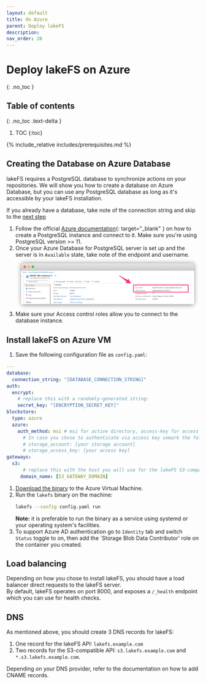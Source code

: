 ```yaml
---
layout: default
title: On Azure
parent: Deploy lakeFS
description:
nav_order: 20
---
```


# Deploy lakeFS on Azure
{: .no_toc }

## Table of contents
{: .no_toc .text-delta }

1. TOC
{:toc}

{% include_relative includes/prerequisites.md %}

## Creating the Database on Azure Database
lakeFS requires a PostgreSQL database to synchronize actions on your repositories.
We will show you how to create a database on Azure Database, but you can use any PostgreSQL database as long as it's accessible by your lakeFS installation.

If you already have a database, take note of the connection string and skip to the [next step](#install-lakefs-on-azure-vm)

1. Follow the official [Azure documentation](https://docs.microsoft.com/en-us/azure/postgresql/quickstart-create-server-database-portal){: target="_blank" } on how to create a PostgreSQL instance and connect to it.
   Make sure you're using PostgreSQL version >= 11.
1. Once your Azure Database for PostgreSQL server is set up and the server is in `Available` state, take note of the endpoint and username.
   ![Azure postgres Connection String](../assets/img/azure_postgres_conn.png)
1. Make sure your Access control roles allow you to connect to the database instance.

## Install lakeFS on Azure VM
1. Save the following configuration file as `config.yaml`:
```yaml
---
database:
  connection_string: "[DATABASE_CONNECTION_STRING]"
auth:
  encrypt:
    # replace this with a randomly-generated string:
    secret_key: "[ENCRYPTION_SECRET_KEY]"
blockstore:
  type: azure
  azure:
    auth_method: msi # msi for active directory, access-key for access key 
      # In case you chose to authenticate via access key unmark the following rows and insert the values from the previous step 
      # storage_account: [your storage account]
      # storage_access_key: [your access key]
gateways:
  s3:
      # replace this with the host you will use for the lakeFS S3-compatible endpoint:
     domain_name: [S3_GATEWAY_DOMAIN]
```
1. [Download the binary](../index.md#downloads) to the Azure Virtual Machine.
1. Run the `lakefs` binary on the machine:
   ```bash
   lakefs --config config.yaml run
   ```
   **Note:** it is preferable to run the binary as a service using systemd or your operating system's facilities.
1. To support Azure AD authentication go to `Identity` tab and switch `Status` toggle to on, then add the `Storage Blob Data Contributor' role on the container you created.


## Load balancing
Depending on how you chose to install lakeFS, you should have a load balancer direct requests to the lakeFS server.  
By default, lakeFS operates on port 8000, and exposes a `/_health` endpoint which you can use for health checks.

## DNS
As mentioned above, you should create 3 DNS records for lakeFS:
1. One record for the lakeFS API: `lakefs.example.com`
1. Two records for the S3-compatible API: `s3.lakefs.example.com` and `*.s3.lakefs.example.com`.

Depending on your DNS provider, refer to the documentation on how to add CNAME records.
